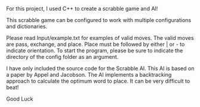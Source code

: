 For this project, I used C++ to create a scrabble game and AI!

This scrabble game can be configured to work with multiple configurations and dictionaries.

Please read Input/example.txt for examples of valid moves. The valid moves are pass, exchange, and place. Place must be followed by either | or - to indicate orientation. To start the program, please be sure to indicate the directory of the config folder as an argument.

I have only included the source code for the Scrabble AI. This AI is based on a paper by Appel and Jacobson. The AI implements a backtracking approach to calculate the optimum word to place. It can be very difficult to beat!

Good Luck 
